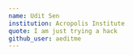 ```yaml
---
name: Udit Sen
institution: Acropolis Institute
quote: I am just trying a hack
github_user: aeditme
---
```

